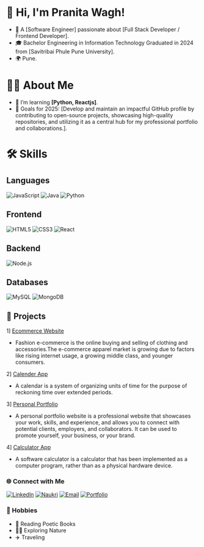 # 👋 Hi, I'm Pranita Wagh!
- 🌟 A [Software Engineer] passionate about [Full Stack Developer / Frontend Developer].
- 🎓 Bachelor Engineering in Information Technology Graduated in 2024 from [Savitribai Phule Pune University].
- 🌍 Pune.

# 👨‍💻 About Me
- 🌱 I’m learning **[Python, Reactjs]**.
- 🎯 Goals for 2025: [Develop and maintain an impactful GitHub profile by contributing to open-source projects, showcasing high-quality repositories, and utilizing it as a central hub for my professional portfolio and collaborations.].

# 🛠️ Skills
## Languages
![JavaScript](https://img.icons8.com/color/48/000000/javascript.png)
![Java](https://img.icons8.com/color/48/000000/java-coffee-cup-logo.png)
![Python](https://img.icons8.com/color/48/000000/python.png)

## Frontend
![HTML5](https://img.icons8.com/color/48/000000/html-5--v1.png)
![CSS3](https://img.icons8.com/color/48/000000/css3.png)
![React](https://img.icons8.com/color/48/000000/react-native.png)

## Backend
![Node.js](https://img.icons8.com/color/48/000000/nodejs.png)

## Databases
![MySQL](https://img.icons8.com/color/48/000000/mysql-logo.png)
![MongoDB](https://img.icons8.com/color/48/000000/mongodb.png)

## 🚀 Projects
1] [Ecommerce Website](https://github.com/assistancewagh5252/Ecommerce-Website.git)
- Fashion e-commerce is the online buying and selling of clothing and accessories.The e-commerce apparel market is growing due to factors like rising internet usage, a growing middle class, and younger consumers.

2] [Calender App](https://github.com/assistancewagh5252/CalenderApp.git) 
- A calendar is a system of organizing units of time for the purpose of reckoning time over extended periods.

3] [Personal Portfolio](https://github.com/assistancewagh5252/Pranita-Portfolio.git) 
- A personal portfolio website is a professional website that showcases your work, skills, and experience, and allows you to connect with potential clients, employers, and collaborators. It can be used to promote yourself, your business, or your brand. 

4] [Calculator App](https://github.com/assistancewagh5252/Ecommerce-Website.git) 
- A software calculator is a calculator that has been implemented as a computer program, rather than as a physical hardware device.

### 🌐 Connect with Me
[![LinkedIn](https://img.shields.io/badge/LinkedIn-%230077B5.svg?style=for-the-badge&logo=linkedin&logoColor=white)](https://www.linkedin.com/in/pranita-wagh-273a5b225/)
[![Naukri](https://img.shields.io/badge/Naukri-%2300A3E4.svg?style=for-the-badge&logo=naukri&logoColor=white)](https://www.naukri.com/mnjuser/profil)
[![Email](https://img.shields.io/badge/Email-D14836?style=for-the-badge&logo=gmail&logoColor=white)](mailto:pranitawagh2003@gmail.com)
[![Portfolio](https://img.shields.io/badge/Portfolio-%23000000.svg?style=for-the-badge&logo=firefox&logoColor=white)](https://your-portfolio.com)

### 🎨 Hobbies
- 📖 Reading Poetic Books
- 🧗‍♂️ Exploring Nature
- ✈️ Traveling


